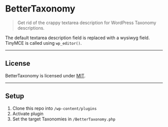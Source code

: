# BetterTaxonomy

> Get rid of the crappy textarea description for WordPress Taxonomy descriptions.

The default textarea description field is replaced with a wysiwyg field. TinyMCE is called using `wp_editor()`.

---

## License

BetterTaxonomy is licensed under [MIT](http://opensource.org/licenses/MIT).

---

## Setup

1. Clone this repo into `/wp-content/plugins`
2. Activate plugin
3. Set the target Taxonomies in `/BetterTaxonomy.php`
